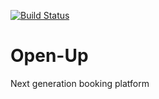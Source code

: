 [![Build Status](https://travis-ci.org/joejknowles/Open-Up.svg?branch=master)](https://travis-ci.org/joejknowles/Open-Up)

# Open-Up
Next generation booking platform
